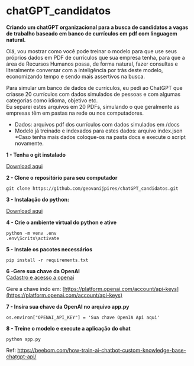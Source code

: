 # chatGPT_candidatos
**Criando um chatGPT organizacional para a busca de candidatos a vagas de trabalho baseado em banco de currículos em pdf com linguagem natural.**

Olá, vou mostrar como você pode treinar o modelo para que use seus próprios dados em PDF de currículos que sua empresa tenha, para que a área de Recursos Humanos possa, de forma natural, fazer consultas e literalmente conversar com a inteligência por trás deste modelo, economizando tempo e sendo mais assertivos na busca.

Para simular um banco de dados de currículos, eu pedi ao ChatGPT que criasse 20 currículos com dados simulados de pessoas e com algumas categorias como idioma, objetivo etc. \
Eu separei estes arquivos em 20 PDFs, simulando o que geralmente as empresas têm em pastas na rede ou nos computadores.

* Dados: arquivos pdf dos currículos com dados simulados em /docs 
* Modelo já treinado e indexados para estes dados: arquivo index.json 
*Caso tenha mais dados coloque-os na pasta docs e execute o script novamente.

**1 - Tenha o git instalado** 

[Download aqui](https://git-scm.com/downloads)

**2 - Clone o repositório para seu computador**

`git clone https://github.com/geovanijpires/chatGPT_candidatos.git`

**3 - Instalação do python:**

[Download aqui](https://www.python.org/downloads/)

**4 - Crie o ambiente virtual do python e ative**

`python -m venv .env` \
`.env\Scrits\activate`

**5 - Instale os pacotes necessários**

`pip install -r requirements.txt`

**6 -Gere sua chave da OpenAI** \
[Cadastro e acesso a openai](https://platform.openai.com/signup) 

Gere a chave indo em: [https://platform.openai.com/account/api-keys](https://platform.openai.com/account/api-keys)

**7 - Insira sua chave da OpenAI no arquivo app.py**

`os.environ["OPENAI_API_KEY"] = 'Sua chave OpenIA Api aqui'`

**8 - Treine o modelo e execute a aplicação do chat**

`python app.py`


Ref: https://beebom.com/how-train-ai-chatbot-custom-knowledge-base-chatgpt-api/
